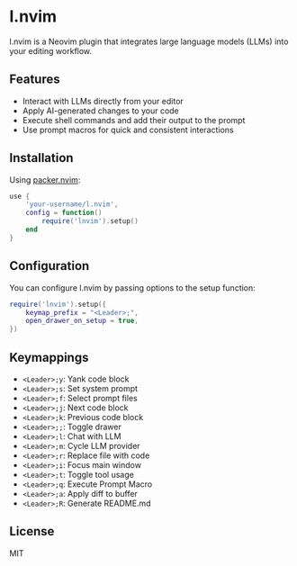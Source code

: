 # l.nvim
l.nvim is a Neovim plugin that integrates large language models (LLMs) into your editing workflow.

## Features

- Interact with LLMs directly from your editor
- Apply AI-generated changes to your code
- Execute shell commands and add their output to the prompt
- Use prompt macros for quick and consistent interactions

## Installation

Using [packer.nvim](https://github.com/wbthomason/packer.nvim):

```lua
use {
	'your-username/l.nvim',
	config = function()
		require('lnvim').setup()
	end
}
```

## Configuration

You can configure l.nvim by passing options to the setup function:

```lua
require('lnvim').setup({
	keymap_prefix = "<Leader>;",
	open_drawer_on_setup = true,
})
```

## Keymappings

- `<Leader>;y`: Yank code block
- `<Leader>;s`: Set system prompt
- `<Leader>;f`: Select prompt files
- `<Leader>;j`: Next code block
- `<Leader>;k`: Previous code block
- `<Leader>;;`: Toggle drawer
- `<Leader>;l`: Chat with LLM
- `<Leader>;m`: Cycle LLM provider
- `<Leader>;r`: Replace file with code
- `<Leader>;i`: Focus main window
- `<Leader>;t`: Toggle tool usage
- `<Leader>;q`: Execute Prompt Macro
- `<Leader>;a`: Apply diff to buffer
- `<Leader>;R`: Generate README.md

## License

MIT

